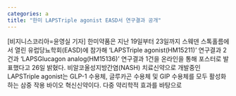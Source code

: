 ```yaml
---
categories: a
title: "한미 LAPSTriple agonist EASD서 연구결과 공개"
---
```

[비지니스코리아=윤영실 기자] 한미약품은 지난 19일부터 23일까지 스웨덴 스톡홀름에서 열린 유럽당뇨학회(EASD)에 참가해 ‘LAPSTriple agonist(HM15211)’ 연구결과 2건과 ‘LAPSGlucagon analog(HM15136)’ 연구결과 1건을 온라인을 통해 포스터로 발표했다고 26일 밝혔다. 비알코올성지방간염(NASH) 치료신약으로 개발중인 LAPSTriple agonist는 GLP-1 수용체, 글루카곤 수용체 및 GIP 수용체를 모두 활성화하는 삼중 작용 바이오 혁신신약이다. 다중 약리학적 효과를 바탕으로